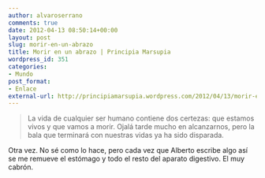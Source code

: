 ```yaml
---
author: alvaroserrano
comments: true
date: 2012-04-13 08:50:14+00:00
layout: post
slug: morir-en-un-abrazo
title: Morir en un abrazo | Principia Marsupia
wordpress_id: 351
categories:
- Mundo
post_format:
- Enlace
external-url: http://principiamarsupia.wordpress.com/2012/04/13/morir-en-un-abrazo/
---
```



<blockquote>La vida de cualquier ser humano contiene dos certezas: que estamos vivos y que vamos a morir. Ojalá tarde mucho en alcanzarnos, pero la bala que terminará con nuestras vidas ya ha sido disparada.</blockquote>



Otra vez. No sé como lo hace, pero cada vez que Alberto escribe algo así se me remueve el estómago y todo el resto del aparato digestivo. El muy cabrón.
